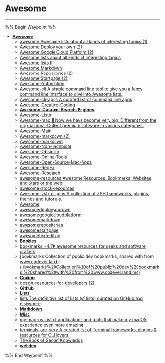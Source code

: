 # Awesome

---

%% Begin Waypoint %%

- **[Awesome](../../../..//home-mthrfckr/bookmrks-mthrfckr/awesome/awesome.md)**
  - [awesome  Awesome lists about all kinds of interesting topics (1)](./awesome%20%20Awesome%20lists%20about%20all%20kinds%20of%20interesting%20topics%20(1).md)
  - [Awesome Deploy your own (2)](./Awesome%20Deploy%20your%20own%20(2).md)
  - [Awesome Google Cloud Platform (2)](./Awesome%20Google%20Cloud%20Platform%20(2).md)
  - [Awesome lists about all kinds of interesting topics](./Awesome%20lists%20about%20all%20kinds%20of%20interesting%20topics.md)
  - [Awesome lists II](./Awesome%20lists%20II.md)
  - [Awesome Markdown](./Awesome%20Markdown.md)
  - [Awesome Repositories (2)](./Awesome%20Repositories%20(2).md)
  - [Awesome Startpage (2)](./Awesome%20Startpage%20(2).md)
  - [Awesome-Automation](awesome-automation.md)
  - [Awesome-cli A simple command line tool to give you a fancy command line interface to dive into Awesome lists.](./Awesome-cli%20A%20simple%20command%20line%20tool%20to%20give%20you%20a%20fancy%20command%20line%20interface%20to%20dive%20into%20Awesome%20lists..md)
  - [Awesome-cli-apps     A curated list of command line apps](./Awesome-cli-apps%20%20%20%20%20A%20curated%20list%20of%20command%20line%20apps.md)
  - [Awesome-Creative-Coding](awesome-creative-coding.md)
  - **[Awesome-Custom-Search-Engines](awesome-custom-search-engines/awesome-custom-search-engines.md)**
  - [Awesome-Lists](./Awesome-Lists.md)
  - [Awesome-mac  Now we have become very big, Different from the original idea. Collect premium software in various categories.](./Awesome-mac%20%EF%A3%BF%20Now%20we%20have%20become%20very%20big,%20Different%20from%20the%20original%20idea.%20Collect%20premium%20software%20in%20various%20categories..md)
  - [Awesome-Main](awesome-main.md)
  - [Awesome-markdown (2)](./Awesome-markdown%20(2).md)
  - [Awesome-markdown](awesome-markdown.md)
  - [Awesome-Non-Technical](awesome-non-technical.md)
  - [Awesome-Obsidian](awesome-obsidian.md)
  - [Awesome-Online-Tools](awesome-online-tools.md)
  - [Awesome-Open-Source-Mac-Apps](awesome-open-source-mac-apps.md)
  - [Awesome-RegEx](awesome-regex.md)
  - [Awesome-Research](awesome-research.md)
  - [awesome-resources Awesome Resources, Bookmarks, Websites and Stars of the Web!](./awesome-resources%20Awesome%20Resources,%20Bookmarks,%20Websites%20and%20Stars%20of%20the%20Web!%20.md)
  - [awesome-stock-resources](awesome-stock-resources.md)
  - [Awesome-zsh-plugins A collection of ZSH frameworks, plugins, themes and tutorials.](./Awesome-zsh-plugins%20A%20collection%20of%20ZSH%20frameworks,%20plugins,%20themes%20and%20tutorials..md)
  - [Awesome](../../../..//home-mthrfckr/bookmrks-mthrfckr/awesome/awesome.md)
  - [awesomedeployyourown](./awesomedeployyourown.md)
  - [awesomegooglecloudplatform](awesomegooglecloudplatform.md)
  - [awesomemarkdown](awesomemarkdown.md)
  - [awesomerepositories](awesomerepositories.md)
  - [awesomestartpage](awesomestartpage.md)
  - [awesometextediting](awesometextediting.md)
  - **[Bookies](bookies/bookies.md)**
  - [bookmarks +4.7K awesome resources for geeks and software crafters](./bookmarks%20+4.7K%20awesome%20resources%20for%20geeks%20and%20software%20crafters.md)
  - [bookmarks Collection of public dev bookmarks, shared with from www.codever.land](./bookmarks%20Collection%20of%20public%20dev%20bookmarks,%20shared%20with%20from%20www.codever.land.md)
  - **[Coding](coding/coding.md)**
  - [design-resources-for-developers (2)](./design-resources-for-developers%20(2).md)
  - **[Github](github/github.md)**
  - **[Lists](lists/lists.md)**
  - [lists The definitive list of lists (of lists) curated on GitHub and elsewhere](./lists%20The%20definitive%20list%20of%20lists%20(of%20lists)%20curated%20on%20GitHub%20and%20elsewhere.md)
  - **[Markdown](markdown/markdown.md)**
  - **[Misc](misc/misc.md)**
  - [my-mac-os List of applications and tools that make my macOS experience even more amazing](./my-mac-os%20List%20of%20applications%20and%20tools%20that%20make%20my%20macOS%20experience%20even%20more%20amazing.md)
  - [terminals-are-sexy  A curated list of Terminal frameworks, plugins & resources for CLI lovers.](./terminals-are-sexy%20%20A%20curated%20list%20of%20Terminal%20frameworks,%20plugins%20&%20resources%20for%20CLI%20lovers..md)
  - [The Book of Secret Knowledge](./The%20Book%20of%20Secret%20Knowledge.md)
  - **[webdev](webdev/webdev.md)**

%% End Waypoint %%
